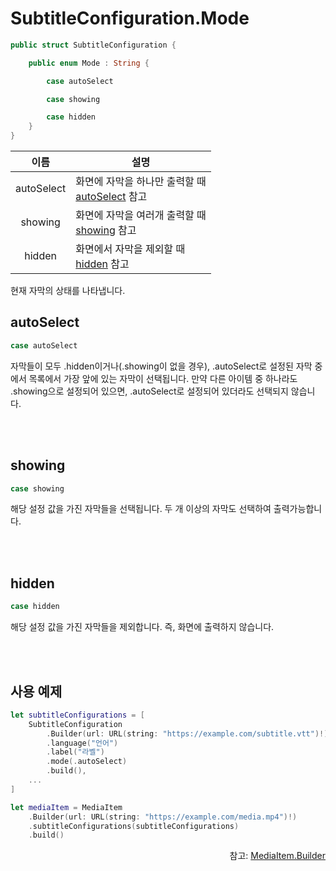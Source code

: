 # SubtitleConfiguration.Mode

```swift
public struct SubtitleConfiguration {

    public enum Mode : String {

        case autoSelect

        case showing

        case hidden
    }
}
```

|이름|설명|
|:--:|--|
|autoSelect|화면에 자막을 하나만 출력할 때<br>[autoSelect](#autoselect) 참고|
|showing|화면에 자막을 여러개 출력할 때<br>[showing](#showing) 참고|
|hidden|화면에서 자막을 제외할 때<br>[hidden](#hidden) 참고|

현재 자막의 상태를 나타냅니다.

## autoSelect
```swift
case autoSelect
```
자막들이 모두 .hidden이거나(.showing이 없을 경우), .autoSelect로 설정된 자막 중에서 목록에서 가장 앞에 있는 자막이 선택됩니다.
만약 다른 아이템 중 하나라도 .showing으로 설정되어 있으면, .autoSelect로 설정되어 있더라도 선택되지 않습니다.

<br><br>
## showing
```swift
case showing
```
해당 설정 값을 가진 자막들을 선택됩니다. 두 개 이상의 자막도 선택하여 출력가능합니다.

<br><br>
## hidden
```swift
case hidden
```
해당 설정 값을 가진 자막들을 제외합니다. 즉, 화면에 출력하지 않습니다.

<br><br>
## 사용 예제
```swift
let subtitleConfigurations = [
    SubtitleConfiguration
        .Builder(url: URL(string: "https://example.com/subtitle.vtt")!)
        .language("언어")
        .label("라벨")
        .mode(.autoSelect)
        .build(),
    ...
]

let mediaItem = MediaItem
    .Builder(url: URL(string: "https://example.com/media.mp4")!)
    .subtitleConfigurations(subtitleConfigurations)
    .build()
```

<div align="right">
참고: <a href="../../class/media-item-builder/home.md">MediaItem.Builder</a>
</div>